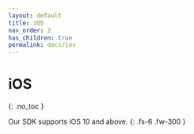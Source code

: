 ```yaml
---
layout: default
title: iOS
nav_order: 2
has_children: true
permalink: docs/ios
---
```


# iOS
{: .no_toc }

Our SDK supports iOS 10 and above. 
{: .fs-6 .fw-300 }
